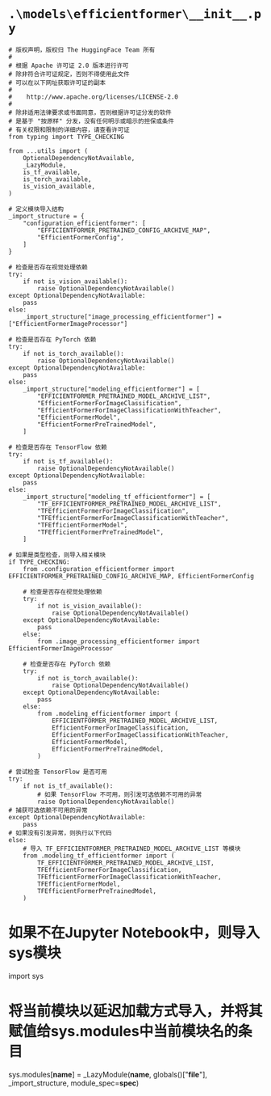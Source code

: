 # `.\models\efficientformer\__init__.py`

```
# 版权声明，版权归 The HuggingFace Team 所有
#
# 根据 Apache 许可证 2.0 版本进行许可
# 除非符合许可证规定，否则不得使用此文件
# 可以在以下网址获取许可证的副本
#
#    http://www.apache.org/licenses/LICENSE-2.0
#
# 除非适用法律要求或书面同意，否则根据许可证分发的软件
# 是基于 "按原样" 分发，没有任何明示或暗示的担保或条件
# 有关权限和限制的详细内容，请查看许可证
from typing import TYPE_CHECKING

from ...utils import (
    OptionalDependencyNotAvailable,
    _LazyModule,
    is_tf_available,
    is_torch_available,
    is_vision_available,
)

# 定义模块导入结构
_import_structure = {
    "configuration_efficientformer": [
        "EFFICIENTFORMER_PRETRAINED_CONFIG_ARCHIVE_MAP",
        "EfficientFormerConfig",
    ]
}

# 检查是否存在视觉处理依赖
try:
    if not is_vision_available():
        raise OptionalDependencyNotAvailable()
except OptionalDependencyNotAvailable:
    pass
else:
    _import_structure["image_processing_efficientformer"] = ["EfficientFormerImageProcessor"]

# 检查是否存在 PyTorch 依赖
try:
    if not is_torch_available():
        raise OptionalDependencyNotAvailable()
except OptionalDependencyNotAvailable:
    pass
else:
    _import_structure["modeling_efficientformer"] = [
        "EFFICIENTFORMER_PRETRAINED_MODEL_ARCHIVE_LIST",
        "EfficientFormerForImageClassification",
        "EfficientFormerForImageClassificationWithTeacher",
        "EfficientFormerModel",
        "EfficientFormerPreTrainedModel",
    ]

# 检查是否存在 TensorFlow 依赖
try:
    if not is_tf_available():
        raise OptionalDependencyNotAvailable()
except OptionalDependencyNotAvailable:
    pass
else:
    _import_structure["modeling_tf_efficientformer"] = [
        "TF_EFFICIENTFORMER_PRETRAINED_MODEL_ARCHIVE_LIST",
        "TFEfficientFormerForImageClassification",
        "TFEfficientFormerForImageClassificationWithTeacher",
        "TFEfficientFormerModel",
        "TFEfficientFormerPreTrainedModel",
    ]

# 如果是类型检查，则导入相关模块
if TYPE_CHECKING:
    from .configuration_efficientformer import EFFICIENTFORMER_PRETRAINED_CONFIG_ARCHIVE_MAP, EfficientFormerConfig

    # 检查是否存在视觉处理依赖
    try:
        if not is_vision_available():
            raise OptionalDependencyNotAvailable()
    except OptionalDependencyNotAvailable:
        pass
    else:
        from .image_processing_efficientformer import EfficientFormerImageProcessor

    # 检查是否存在 PyTorch 依赖
    try:
        if not is_torch_available():
            raise OptionalDependencyNotAvailable()
    except OptionalDependencyNotAvailable:
        pass
    else:
        from .modeling_efficientformer import (
            EFFICIENTFORMER_PRETRAINED_MODEL_ARCHIVE_LIST,
            EfficientFormerForImageClassification,
            EfficientFormerForImageClassificationWithTeacher,
            EfficientFormerModel,
            EfficientFormerPreTrainedModel,
        )
```  
    # 尝试检查 TensorFlow 是否可用
    try:
        if not is_tf_available():
            # 如果 TensorFlow 不可用，则引发可选依赖不可用的异常
            raise OptionalDependencyNotAvailable()
    # 捕获可选依赖不可用的异常
    except OptionalDependencyNotAvailable:
        pass
    # 如果没有引发异常，则执行以下代码
    else:
        # 导入 TF_EFFICIENTFORMER_PRETRAINED_MODEL_ARCHIVE_LIST 等模块
        from .modeling_tf_efficientformer import (
            TF_EFFICIENTFORMER_PRETRAINED_MODEL_ARCHIVE_LIST,
            TFEfficientFormerForImageClassification,
            TFEfficientFormerForImageClassificationWithTeacher,
            TFEfficientFormerModel,
            TFEfficientFormerPreTrainedModel,
        )
# 如果不在Jupyter Notebook中，则导入sys模块
import sys
# 将当前模块以延迟加载方式导入，并将其赋值给sys.modules中当前模块名的条目
sys.modules[__name__] = _LazyModule(__name__, globals()["__file__"], _import_structure, module_spec=__spec__)
```